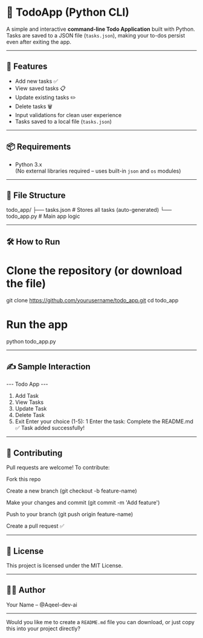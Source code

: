 # 📝 TodoApp (Python CLI)

A simple and interactive **command-line Todo Application** built with Python. Tasks are saved to a JSON file (`tasks.json`), making your to-dos persist even after exiting the app.

---

## 🚀 Features

- Add new tasks ✅  
- View saved tasks 📋  
- Update existing tasks ✏️  
- Delete tasks 🗑️  
- Input validations for clean user experience  
- Tasks saved to a local file (`tasks.json`)

---

## 📦 Requirements

- Python 3.x  
(No external libraries required – uses built-in `json` and `os` modules)

---

## 📂 File Structure


todo_app/
├── tasks.json         # Stores all tasks (auto-generated)
└── todo_app.py        # Main app logic

---

## 🛠️ How to Run
# Clone the repository (or download the file)
git clone https://github.com/yourusername/todo_app.git
cd todo_app

# Run the app
python todo_app.py

---

## ✍️ Sample Interaction
--- Todo App ---
1. Add Task
2. View Tasks
3. Update Task
4. Delete Task
5. Exit
Enter your choice (1-5): 1
Enter the task: Complete the README.md
✅ Task added successfully!

---

## 🤝 Contributing
Pull requests are welcome!
To contribute:

Fork this repo

Create a new branch (git checkout -b feature-name)

Make your changes and commit (git commit -m 'Add feature')

Push to your branch (git push origin feature-name)

Create a pull request ✅

---

## 📄 License
This project is licensed under the MIT License.

--- 

## 👨‍💻 Author
Your Name – @Aqeel-dev-ai

---

Would you like me to create a `README.md` file you can download, or just copy this into your project directly?

